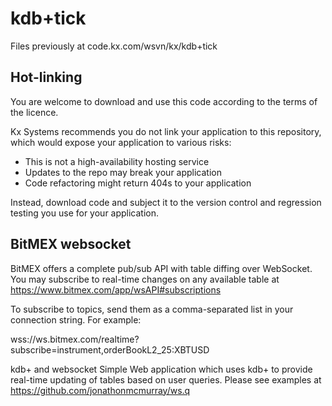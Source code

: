 # kdb+tick

Files previously at code.kx.com/wsvn/kx/kdb+tick


## Hot-linking

You are welcome to download and use this code according to the terms of the licence. 

Kx Systems recommends you do not link your application to this repository, 
which would expose your application to various risks:

- This is not a high-availability hosting service
- Updates to the repo may break your application 
- Code refactoring might return 404s to your application

Instead, download code and subject it to the version control and regression testing 
you use for your application.

## BitMEX websocket 
BitMEX offers a complete pub/sub API with table diffing over WebSocket. You may subscribe to real-time changes on any available table at https://www.bitmex.com/app/wsAPI#subscriptions

To subscribe to topics, send them as a comma-separated list in your connection string. For example:

wss://ws.bitmex.com/realtime?subscribe=instrument,orderBookL2_25:XBTUSD

kdb+ and websocket 
Simple Web application which uses kdb+ to provide real-time updating of tables based on user queries. Please see examples at https://github.com/jonathonmcmurray/ws.q
